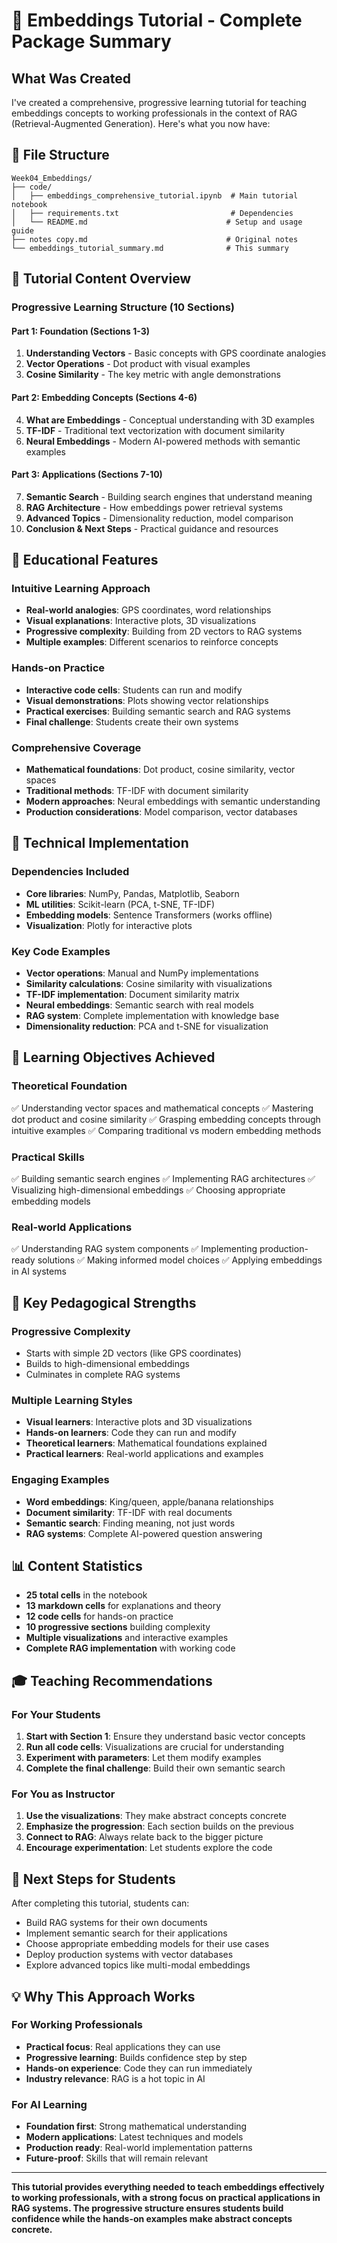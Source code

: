 # 🚀 Embeddings Tutorial - Complete Package Summary

## What Was Created

I've created a comprehensive, progressive learning tutorial for teaching embeddings concepts to working professionals in the context of RAG (Retrieval-Augmented Generation). Here's what you now have:

## 📁 File Structure

```
Week04_Embeddings/
├── code/
│   ├── embeddings_comprehensive_tutorial.ipynb  # Main tutorial notebook
│   ├── requirements.txt                         # Dependencies
│   └── README.md                               # Setup and usage guide
├── notes copy.md                               # Original notes
└── embeddings_tutorial_summary.md              # This summary
```

## 🎯 Tutorial Content Overview

### **Progressive Learning Structure (10 Sections)**

#### **Part 1: Foundation (Sections 1-3)**
1. **Understanding Vectors** - Basic concepts with GPS coordinate analogies
2. **Vector Operations** - Dot product with visual examples
3. **Cosine Similarity** - The key metric with angle demonstrations

#### **Part 2: Embedding Concepts (Sections 4-6)**
4. **What are Embeddings** - Conceptual understanding with 3D examples
5. **TF-IDF** - Traditional text vectorization with document similarity
6. **Neural Embeddings** - Modern AI-powered methods with semantic examples

#### **Part 3: Applications (Sections 7-10)**
7. **Semantic Search** - Building search engines that understand meaning
8. **RAG Architecture** - How embeddings power retrieval systems
9. **Advanced Topics** - Dimensionality reduction, model comparison
10. **Conclusion & Next Steps** - Practical guidance and resources

## 🎨 Educational Features

### **Intuitive Learning Approach**
- **Real-world analogies**: GPS coordinates, word relationships
- **Visual explanations**: Interactive plots, 3D visualizations
- **Progressive complexity**: Building from 2D vectors to RAG systems
- **Multiple examples**: Different scenarios to reinforce concepts

### **Hands-on Practice**
- **Interactive code cells**: Students can run and modify
- **Visual demonstrations**: Plots showing vector relationships
- **Practical exercises**: Building semantic search and RAG systems
- **Final challenge**: Students create their own systems

### **Comprehensive Coverage**
- **Mathematical foundations**: Dot product, cosine similarity, vector spaces
- **Traditional methods**: TF-IDF with document similarity
- **Modern approaches**: Neural embeddings with semantic understanding
- **Production considerations**: Model comparison, vector databases

## 🔧 Technical Implementation

### **Dependencies Included**
- **Core libraries**: NumPy, Pandas, Matplotlib, Seaborn
- **ML utilities**: Scikit-learn (PCA, t-SNE, TF-IDF)
- **Embedding models**: Sentence Transformers (works offline)
- **Visualization**: Plotly for interactive plots

### **Key Code Examples**
- **Vector operations**: Manual and NumPy implementations
- **Similarity calculations**: Cosine similarity with visualizations
- **TF-IDF implementation**: Document similarity matrix
- **Neural embeddings**: Semantic search with real models
- **RAG system**: Complete implementation with knowledge base
- **Dimensionality reduction**: PCA and t-SNE for visualization

## 🎯 Learning Objectives Achieved

### **Theoretical Foundation**
✅ Understanding vector spaces and mathematical concepts
✅ Mastering dot product and cosine similarity
✅ Grasping embedding concepts through intuitive examples
✅ Comparing traditional vs modern embedding methods

### **Practical Skills**
✅ Building semantic search engines
✅ Implementing RAG architectures
✅ Visualizing high-dimensional embeddings
✅ Choosing appropriate embedding models

### **Real-world Applications**
✅ Understanding RAG system components
✅ Implementing production-ready solutions
✅ Making informed model choices
✅ Applying embeddings in AI systems

## 🚀 Key Pedagogical Strengths

### **Progressive Complexity**
- Starts with simple 2D vectors (like GPS coordinates)
- Builds to high-dimensional embeddings
- Culminates in complete RAG systems

### **Multiple Learning Styles**
- **Visual learners**: Interactive plots and 3D visualizations
- **Hands-on learners**: Code they can run and modify
- **Theoretical learners**: Mathematical foundations explained
- **Practical learners**: Real-world applications and examples

### **Engaging Examples**
- **Word embeddings**: King/queen, apple/banana relationships
- **Document similarity**: TF-IDF with real documents
- **Semantic search**: Finding meaning, not just words
- **RAG systems**: Complete AI-powered question answering

## 📊 Content Statistics

- **25 total cells** in the notebook
- **13 markdown cells** for explanations and theory
- **12 code cells** for hands-on practice
- **10 progressive sections** building complexity
- **Multiple visualizations** and interactive examples
- **Complete RAG implementation** with working code

## 🎓 Teaching Recommendations

### **For Your Students**
1. **Start with Section 1**: Ensure they understand basic vector concepts
2. **Run all code cells**: Visualizations are crucial for understanding
3. **Experiment with parameters**: Let them modify examples
4. **Complete the final challenge**: Build their own semantic search

### **For You as Instructor**
1. **Use the visualizations**: They make abstract concepts concrete
2. **Emphasize the progression**: Each section builds on the previous
3. **Connect to RAG**: Always relate back to the bigger picture
4. **Encourage experimentation**: Let students explore the code

## 🔮 Next Steps for Students

After completing this tutorial, students can:
- Build RAG systems for their own documents
- Implement semantic search for their applications
- Choose appropriate embedding models for their use cases
- Deploy production systems with vector databases
- Explore advanced topics like multi-modal embeddings

## 💡 Why This Approach Works

### **For Working Professionals**
- **Practical focus**: Real applications they can use
- **Progressive learning**: Builds confidence step by step
- **Hands-on experience**: Code they can run immediately
- **Industry relevance**: RAG is a hot topic in AI

### **For AI Learning**
- **Foundation first**: Strong mathematical understanding
- **Modern applications**: Latest techniques and models
- **Production ready**: Real-world implementation patterns
- **Future-proof**: Skills that will remain relevant

---

**This tutorial provides everything needed to teach embeddings effectively to working professionals, with a strong focus on practical applications in RAG systems. The progressive structure ensures students build confidence while the hands-on examples make abstract concepts concrete.**
